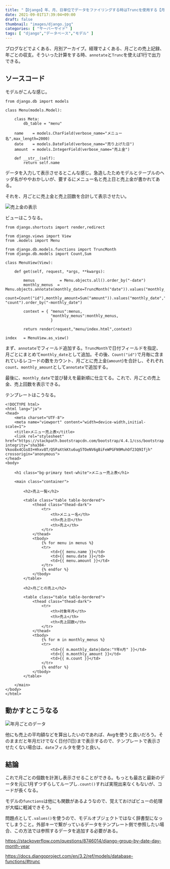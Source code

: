 ```yaml
---
title: "【Django】年、月、日単位でデータをファイリングする時はTruncを使用する【月ごとの売上、個数などの出力に有効】"
date: 2021-09-01T17:39:04+09:00
draft: false
thumbnail: "images/django.jpg"
categories: [ "サーバーサイド" ]
tags: [ "django","データベース","モデル" ]
---
```


ブログなどでよくある、月別アーカイブ。経理でよくある、月ごとの売上記録、年ごとの収支。そういった計算をする時、`annotate`と`Trunc`を使えば1行で出力できる。


## ソースコード

モデルがこんな感じ。

    from django.db import models
    
    class Menu(models.Model):
    
        class Meta:
            db_table = "menu"
    
        name    = models.CharField(verbose_name="メニュー名",max_length=2000)
        date    = models.DateField(verbose_name="売り上げた日")
        amount  = models.IntegerField(verbose_name="売上金")
    
        def __str__(self):
            return self.name


データを入力して表示させるとこんな感じ。急造したためモデルとテーブルのヘッダ名がややおかしいが、要するにメニュー名と売上日と売上金が書かれてある。

それを、月ごとに売上金と売上回数を合計して表示させたい。

<div class="img-center"><img src="/images/Screenshot from 2021-09-02 10-47-42.png" alt="売上金の表示"></div>

ビューはこうなる。

    from django.shortcuts import render,redirect
    
    from django.views import View
    from .models import Menu
    
    from django.db.models.functions import TruncMonth
    from django.db.models import Count,Sum
    
    class MenuView(View):
    
        def get(self, request, *args, **kwargs):
    
            menus           = Menu.objects.all().order_by("-date")
            monthly_menus  = Menu.objects.annotate(monthly_date=TruncMonth("date")).values("monthly_date").annotate(
                    count=Count("id"),monthly_amount=Sum("amount")).values("monthly_date","monthly_amount", "count").order_by("-monthly_date")
    
            context = { "menus":menus,
                        "monthly_menus":monthly_menus,
                        }
    
            return render(request,"menu/index.html",context)
    
    index   = MenuView.as_view()

まず、`annotate`でフィールド追加する。`TruncMonth`で日付フィールドを指定、月ごとにまとめて`monthly_date`として追加。その後、`Count("id")`で月毎に含まれているレコードの数をカウント、月ごとに売上金(`amount`)を合計し、それぞれ`count`、`monthly_amount`として`annotate`で追加する。

最後に、`monthly_date`で並び替えを最新順に仕立てる。これで、月ごとの売上金、売上回数を表示できる。

テンプレートはこうなる。

    <!DOCTYPE html>
    <html lang="ja">
    <head>
    	<meta charset="UTF-8">
        <meta name="viewport" content="width=device-width,initial-scale=1">
    	<title>メニュー売上表</title>
        <link rel="stylesheet" href="https://stackpath.bootstrapcdn.com/bootstrap/4.4.1/css/bootstrap.min.css" integrity="sha384-Vkoo8x4CGsO3+Hhxv8T/Q5PaXtkKtu6ug5TOeNV6gBiFeWPGFN9MuhOf23Q9Ifjh" crossorigin="anonymous">
    </head>
    <body>
    
        <h1 class="bg-primary text-white">メニュー売上表</h1>
    
        <main class="container">
    
            <h2>売上一覧</h2>
    
            <table class="table table-bordered">
                <thead class="thead-dark">
                    <tr>
                        <th>メニュー名</th>
                        <th>売上日</th>
                        <th>売上</th>
                    </tr>
                </thead>
                <tbody>
                    {% for menu in menus %}
                    <tr>
                        <td>{{ menu.name }}</td>
                        <td>{{ menu.date }}</td>
                        <td>{{ menu.amount }}</td>
                    </tr>
                    {% endfor %}
                </tbody>
            </table>
    
            <h2>月ごとの売上</h2>
                
            <table class="table table-bordered">
                <thead class="thead-dark">
                    <tr>
                        <th>対象年月</th>
                        <th>売上</th>
                        <th>売上回数</th>
                    </tr>
                </thead>
                <tbody>
                    {% for m in monthly_menus %}
                    <tr>
                        <td>{{ m.monthly_date|date:"Y年n月" }}</td>
                        <td>{{ m.monthly_amount }}</td>
                        <td>{{ m.count }}</td>
                    </tr>
                    {% endfor %}
                </tbody>
            </table>
    
        </main>
    </body>
    </html>



## 動かすとこうなる

<div class="img-center"><img src="/images/Screenshot from 2021-09-02 11-16-07.png" alt="年月ごとのデータ"></div>

他にも売上の平均額などを算出したいのであれば、Avgを使うと良いだろう。そのままだと年月だけでなく日付(1日)まで表示するので、テンプレートで表示させたくない場合は、`date`フィルタを使うと良い。


## 結論


これで月ごとの個数を計測し表示させることができる。もっとも最古と最新のデータを元に1月ずつずらしてループし`.count()`すれば実現出来なくもないが、コードが長くなる。

モデルの`functions`は他にも関数があるようなので、覚えておけばビューの処理が大幅に軽減できそう。

問題点として`.values()`を使うので、モデルオブジェクトではなく辞書型になってしまうこと。外部キーで繋がっているデータをテンプレート側で参照したい場合、この方法では参照するデータを追加する必要がある。

https://stackoverflow.com/questions/8746014/django-group-by-date-day-month-year

https://docs.djangoproject.com/en/3.2/ref/models/database-functions/#trunc

